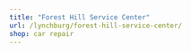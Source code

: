 ```yaml
---
title: "Forest Hill Service Center"
url: /lynchburg/forest-hill-service-center/
shop: car repair
---
```

